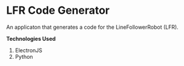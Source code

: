 # LFR Code Generator
An applicaton that generates a code for the LineFollowerRobot (LFR).

**Technologies Used**
1) ElectronJS
2) Python
